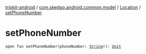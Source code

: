 [tripkit-android](../../index.md) / [com.skedgo.android.common.model](../index.md) / [Location](index.md) / [setPhoneNumber](./set-phone-number.md)

# setPhoneNumber

`open fun setPhoneNumber(phoneNumber: `[`String`](https://kotlinlang.org/api/latest/jvm/stdlib/kotlin/-string/index.html)`!): `[`Unit`](https://kotlinlang.org/api/latest/jvm/stdlib/kotlin/-unit/index.html)